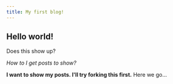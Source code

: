 ```yaml
---
title: My first blog!
---
```

## Hello world!

Does this show up?

_How to I get posts to show?_

**I want to show my posts. I'll try forking this first.** Here we go...
